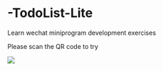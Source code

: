 # -TodoList-Lite
Learn wechat miniprogram development exercises

Please scan the QR code to try

![](https://ftp.bmp.ovh/imgs/2021/04/acccfa1eb85f66cd.jpeg)
